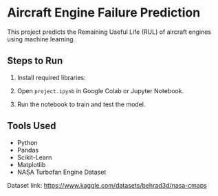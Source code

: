 # Aircraft Engine Failure Prediction 

This project predicts the Remaining Useful Life (RUL) of aircraft engines using machine learning.

## Steps to Run
1. Install required libraries:

2. Open `project.ipynb` in Google Colab or Jupyter Notebook.
3. Run the notebook to train and test the model.

## Tools Used
- Python
- Pandas
- Scikit-Learn
- Matplotlib
- NASA Turbofan Engine Dataset

Dataset link: https://www.kaggle.com/datasets/behrad3d/nasa-cmaps

